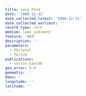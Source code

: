 ```yaml
---
title: Long Pond
date: '1986-12-31'
date_collected_latest: '1986-12-31'
date_collected_earliest: ''
record_type: core
medium: lake_sediment
feature: '943'
description: ''
parameters:
  - Pb/total
  - Pb/210
publications:
  - norton_kahl86
geo_error: 0.0
geometry: ''
bbox: ~
longitude: ''
latitude: ''
---
```

